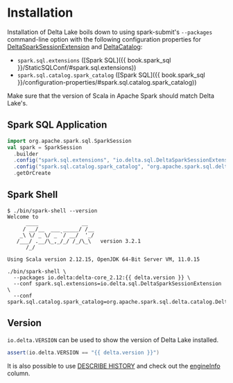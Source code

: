 # Installation

Installation of Delta Lake boils down to using spark-submit's `--packages` command-line option with the following configuration properties for [DeltaSparkSessionExtension](DeltaSparkSessionExtension.md) and [DeltaCatalog](DeltaCatalog.md):

* `spark.sql.extensions` ([Spark SQL]({{ book.spark_sql }}/StaticSQLConf/#spark.sql.extensions))
* `spark.sql.catalog.spark_catalog` ([Spark SQL]({{ book.spark_sql }}/configuration-properties/#spark.sql.catalog.spark_catalog))

Make sure that the version of Scala in Apache Spark should match Delta Lake's.

## <span id="application"> Spark SQL Application

```scala
import org.apache.spark.sql.SparkSession
val spark = SparkSession
  .builder
  .config("spark.sql.extensions", "io.delta.sql.DeltaSparkSessionExtension")
  .config("spark.sql.catalog.spark_catalog", "org.apache.spark.sql.delta.catalog.DeltaCatalog")
  .getOrCreate
```

## Spark Shell

```text
$ ./bin/spark-shell --version
Welcome to
      ____              __
     / __/__  ___ _____/ /__
    _\ \/ _ \/ _ `/ __/  '_/
   /___/ .__/\_,_/_/ /_/\_\   version 3.2.1
      /_/

Using Scala version 2.12.15, OpenJDK 64-Bit Server VM, 11.0.15
```

```text
./bin/spark-shell \
  --packages io.delta:delta-core_2.12:{{ delta.version }} \
  --conf spark.sql.extensions=io.delta.sql.DeltaSparkSessionExtension \
  --conf spark.sql.catalog.spark_catalog=org.apache.spark.sql.delta.catalog.DeltaCatalog
```

## <span id="VERSION"> Version

`io.delta.VERSION` can be used to show the version of Delta Lake installed.

```scala
assert(io.delta.VERSION == "{{ delta.version }}")
```

It is also possible to use [DESCRIBE HISTORY](sql/index.md#DESCRIBE-HISTORY) and check out the [engineInfo](CommitInfo.md#engineInfo) column.

